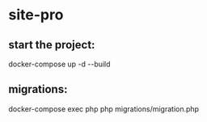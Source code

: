 # site-pro

## start the project:
docker-compose up -d --build

## migrations:
docker-compose exec php php migrations/migration.php
